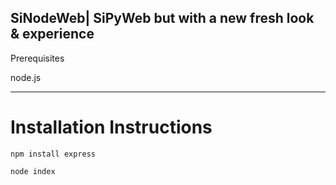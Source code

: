 SiNodeWeb| SiPyWeb but with a new fresh look & experience
---
Prerequisites

node.js

---
# Installation Instructions
```npm install express```

```node index```

